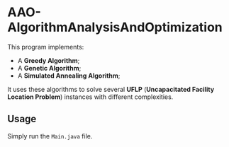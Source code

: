 # AAO-AlgorithmAnalysisAndOptimization

This program implements:
  - A **Greedy Algorithm**;
  - A **Genetic Algorithm**;
  - A **Simulated Annealing Algorithm**;

It uses these algorithms to solve several **UFLP** (**Uncapacitated Facility Location Problem**) instances with different complexities.

## Usage

Simply run the `Main.java` file.

